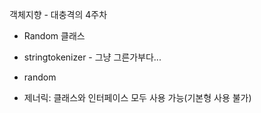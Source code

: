 객체지향 - 대충격의 4주차 
- Random 클래스
- stringtokenizer - 그냥 그른가부다...
- random

- 제너릭: 클래스와 인터페이스 모두 사용 가능(기본형 사용 불가) 




